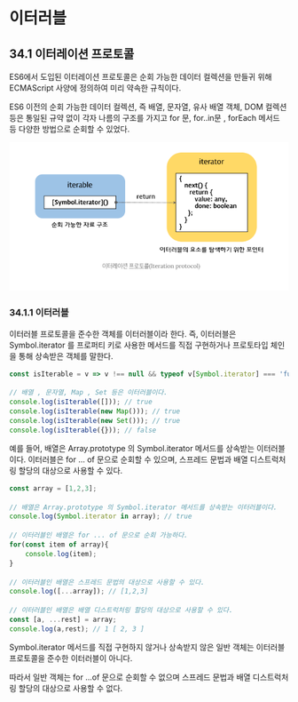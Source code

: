 # 이터러블 


## 34.1 이터레이션 프로토콜

ES6에서 도입된 이터레이션 프로토콜은 순회 가능한 데이터 컬렉션을 만들귀 위해
ECMAScript 사양에 정의하여 미리 약속한 규칙이다. 

ES6 이전의 순회 가능한 데이터 컬렉션, 즉 배열, 문자열, 유사 배열 객체, DOM 컬렉션 등은 통일된 규약 없이 
각자 나름의 구조를 가지고 for 문, for..in문 , forEach 메서드 등 다양한 방법으로 순회할 수 있었다. 


![img.png](img.png)

### 34.1.1 이터러블

이터러블 프로토콜을 준수한 객체를 이터러블이라 한다. 
즉, 이터러블은 Symbol.iterator 를 프로퍼티 키로 사용한 메서드를 직접 구현하거나 프로토타입 체인을 통해
상속받은 객체를 말한다. 

```javascript
const isIterable = v => v !== null && typeof v[Symbol.iterator] === 'function';

// 배열 , 문자열, Map , Set 등은 이터러블이다.
console.log(isIterable([])); // true
console.log(isIterable(new Map())); // true
console.log(isIterable(new Set())); // true
console.log(isIterable({})); // false
```

예를 들어, 배열은 Array.prototype 의 Symbol.iterator 메서드를 상속받는 이터러블이다. 이터러블은 
for ... of 문으로 순회할 수 있으며, 스프레드 문법과 배열 디스트럭처링 할당의 대상으로 사용할 수 있다.

```javascript
const array = [1,2,3];

// 배열은 Array.prototype 의 Symbol.iterator 메서드를 상속받는 이터러블이다.
console.log(Symbol.iterator in array); // true

// 이터러블인 배열은 for ... of 문으로 순회 가능하다.
for(const item of array){
    console.log(item);
}

// 이터러블인 배열은 스프레드 문법의 대상으로 사용할 수 있다.
console.log([...array]); // [1,2,3]

// 이터러블인 배열은 배열 디스트럭처링 할당의 대상으로 사용할 수 있다.
const [a, ...rest] = array;
console.log(a,rest); // 1 [ 2, 3 ]
```

Symbol.iterator 메서드를 직접 구현하지 않거나 상속받지 않은 일반 객체는 이터러블 프로토콜을 준수한 이터러블이 아니다.

따라서 일반 객체는 for ...of 문으로 순회할 수 없으며 스프레드 문법과 배열 디스트럭처링 할당의 대상으로 사용할 수 없다.
